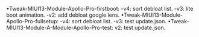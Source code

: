 •Tweak-MIUI13-Module-Apollo-Pro-firstboot:
-v4: sort debloat list.
-v3: lite boot animation.
-v2: add debloat google lens.
•Tweak-MIUI13-Module-Apollo-Pro-fullsetup:
-v4: sort debloat list.
-v3: test update.json.
•Tweak-MIUI13-Module-A-Module-Apollo-Pro-test:
v2: test update.json.
